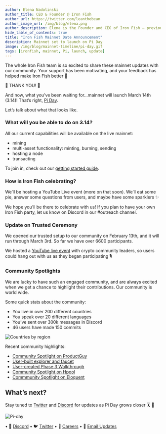 ```yaml
---
author: Elena Nadolinski
author_title: CEO & Founder @ Iron Fish
author_url: https://twitter.com/leanthebean
author_image_url: /img/blog/elena.png
author_description: Elena is the Founder and CEO of Iron Fish — previously worked at Airbnb, Tilt, and Microsoft. Fell down the cryptocurrency rabbit hole in 2017. Really didn't want her insurance to know she eats pizza.
hide_table_of_contents: true
title: "Iron Fish Mainnet Date Announcement"
description: Mainnet set to launch on Pi Day
image: /img/blog/mainnet-timeline/pi-day.gif
tags: [ironfish, mainnet, Pi, launch, update]
---
```

The whole Iron Fish team is so excited to share these mainnet updates with our community. Your support has been motivating, and your feedback has helped make Iron Fish better 💪

🙌 THANK YOU! 🙌

And now, what you’ve been waiting for...mainnet will launch March 14th (3.14)! That’s right, [Pi Day](https://www.piday.org/).

Let’s talk about what that looks like.

### What will you be able to do on 3.14?

All our current capabilities will be available on the live mainnet:

-   mining
-   multi-asset functionality: minting, burning, sending
-   hosting a node
-   transacting

To join in, check out our [getting started guide](https://www.ironfish.network/docs/onboarding/iron-fish-tutorial).

### How is Iron Fish celebrating?

We’ll be hosting a YouTube Live event (more on that soon). We’ll eat some pie, answer some questions from users, and maybe have some sparklers ✨

We hope you’ll be there to celebrate with us! If you plan to have your own Iron Fish party, let us know on Discord in our #outreach channel.

### Update on Trusted Ceremony

We opened our trusted setup to our community on February 13th, and it will run through March 3rd. So far we have over 6600 participants.

We hosted a [YouTube live event](https://www.youtube.com/watch?v=uZNuWFB_xbg) with crypto community leaders, so users could hang out with us as they began participating 🎙️

### Community Spotlights

We are lucky to have such an engaged community, and are always excited when we get a chance to highlight their contributions. Our community is world wide.

Some quick stats about the community:

-   You live in over 200 different countries
-   You speak over 20 different languages
-   You’ve sent over 300k messages in Discord
-   46 users have made 150 commits

![Countries by region](/img/blog/mainnet-timeline/countries.png)

Recent community highlights:

- [Community Spotlight on ProductGuy](https://www.ironfish.network/blog/2023/02/10/community-spotlight-productguy)
- [User-built explorer and faucet](http://www.oreoscan.info/en)
- [User-created Phase 3 Walkthrough](https://www.youtube.com/watch?v=y8B57IC2S8I)
- [Community Spotlight on Hpool](https://www.ironfish.network/blog/2022/12/08/Ecosystem-spotlight-Hpool)
- [Commmunity Spotlight on Eloquent](https://ironfish.network/blog/2023/02/17/community-spotlight-eloquent)

## What’s next?

Stay tuned to [Twitter](https://twitter.com/ironfishcrypto) and [Discord](https://discord.ironfish.network/) for updates as Pi Day grows closer 🗓️ 👀

![Pi-day](/img/blog/mainnet-timeline/pi-day.gif)

• 🎤 [Discord](https://discord.ironfish.network)
• 🐦 [Twitter](https://twitter.com/ironfishcrypto)
• 🚀 [Careers](https://ironfish.network/careers)
• 📧 [Email Updates](https://ironfish.network/#email-signup)
